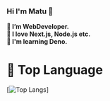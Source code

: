 ### Hi I'm Matu 🚀

**🔭 I’m WebDeveloper.**  
**🌱 I love Next.js, Node.js etc.**  
**👯 I'm learning Deno.**  


# 📕 Top Language
[![Top Langs](https://github-readme-stats.vercel.app/api/top-langs/?username=matuc-dev&layout=compact)]



